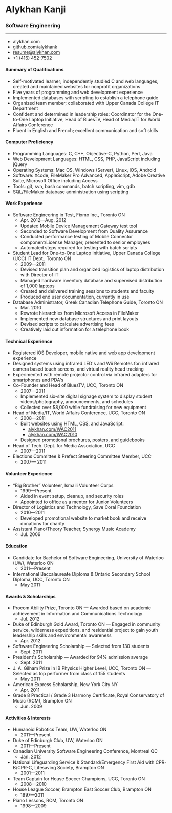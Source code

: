 # Alykhan Kanji

### Software Engineering

* * *

* alykhan.com
* github.com/alykhank
* resume@alykhan.com
* +1 (416) 452-7502

#### Summary of Qualifications

* Self-motivated learner; independently studied C and web languages, created and maintained websites for nonprofit organizations
* Five years of programming and web development experience
* Implemented databases with scripting to establish a telephone guide
* Organized team member; collaborated with Upper Canada College IT Department
* Confident and determined in leadership roles: Coordinator for the One-to-One Laptop Initiative, Head of BluesTV, Head of Media/IT for World Affairs Conference
* Fluent in English and French; excellent communication and soft skills

#### Computer Proficiency

* Programming Languages: C, C++, Objective-C, Python, Perl, Java
* Web Development Languages: HTML, CSS, PHP, JavaScript including jQuery
* Operating Systems: Mac OS, Windows (Server), Linux, iOS, Android
* Software: Xcode, FileMaker Pro Advanced, AppleScript, Adobe Creative Suite, Microsoft Office including Access
* Tools: git, svn, bash commands, batch scripting, vim, gdb
* SQL/FileMaker database administration using scripting

#### Work Experience

* Software Engineering in Test, Fixmo Inc., Toronto ON
	* Apr. 2012&mdash;Aug. 2012
	* Updated Mobile Device Management Gateway test tool
	* Seconded to Software Development from Quality Assurance
	* Conducted performance testing of Mobile Connector component/License Manager, presented to senior employees
	* Automated steps required for testing with batch scripts
* Student Lead for One-to-One Laptop Initiative, Upper Canada College (UCC) IT Dept., Toronto ON
	* 2009&mdash;2011
	* Devised transition plan and organized logistics of laptop distribution with Director of IT
	* Managed hardware inventory database and supervised distribution of 1,000 laptops
	* Created and delivered training sessions to students and faculty
	* Produced end user documentation, currently in use
* Database Administrator, Greek Canadian Telephone Guide, Toronto ON
	* Mar. 2010
	* Rewrote hierarchies from Microsoft Access in FileMaker
	* Implemented new database structures and print layouts
	* Devised scripts to calculate advertising fees
	* Creatively laid out information for a telephone book

#### Technical Experience

* Registered iOS Developer, mobile native and web app development experience
* Designed systems using infrared LED's and Wii Remotes for: infrared camera based touch screens, and virtual reality head tracking
* Experimented with remote projector control via infrared adapters for smartphones and PDA's
* Co-Founder and Head of BluesTV, UCC, Toronto ON
	* 2007&mdash;2011
	* Implemented six-site digital signage system to display student videos/photography, announcements, and schedules
	* Collected over $8,000 while fundraising for new equipment
* Head of Media/IT, World Affairs Conference, UCC, Toronto ON
	* 2008&mdash;2011
	* Built websites using HTML, CSS, and JavaScript:
		* [alykhan.com/WAC2011](http://alykhan.com/WAC2011/)
		* [alykhan.com/WAC2010](http://alykhan.com/WAC2010/)
	* Designed promotional brochures, posters, and guidebooks
* Head of Tech. Dept. for Media Association, UCC
	* 2007&mdash;2011
* Elections Committee & Prefect Steering Committee Member, UCC
	* 2007&mdash; 2011

#### Volunteer Experience

* “Big Brother” Volunteer, Ismaili Volunteer Corps
	* 1999&mdash;Present
	* Aided in event setup, cleanup, and security roles
	* Appointed to office as a mentor for Junior Volunteers
* Director of Logistics and Technology, Save Coral Foundation
	* 2010&mdash;2011
	* Developed promotional website to market book and receive donations for charity
* Assistant Piano/Theory Teacher, Synergy Music Academy
	* Jul. 2009

#### Education

* Candidate for Bachelor of Software Engineering, University of Waterloo (UW), Waterloo ON
	* 2011&mdash;Present
* International Baccalaureate Diploma & Ontario Secondary School Diploma, UCC, Toronto ON
	* May 2011

#### Awards & Scholarships

* Procom Ability Prize, Toronto ON — Awarded based on academic achievement in Information and Communications Technology
	* Jul. 2012
* Duke of Edinburgh Gold Award, Toronto ON — Engaged in community service, wilderness expeditions, and residential project to gain youth leadership skills and environmental awareness
	* Apr. 2012
* Software Engineering Scholarship — Selected from 130 students
	* Sept. 2011
* President's Scholarship — Awarded for 94% admission average
	* Sept. 2011
* J. A. Gilham Prize in IB Physics Higher Level, UCC, Toronto ON — Selected as top performer from class of 155 students
	* May 2011
* American Express Scholarship, New York City NY
	* Apr. 2011
* Grade 8 Practical / Grade 3 Harmony Certificate, Royal Conservatory of Music (RCM), Brampton ON
	* Jun. 2009

#### Activities & Interests

* Humanoid Robotics Team, UW, Waterloo ON
	* 2011&mdash;Present
* Duke of Edinburgh Club, UW, Waterloo ON
	* 2011&mdash;Present
* Canadian University Software Engineering Conference, Montreal QC
	* Jan. 2012
* National Lifeguarding Service & Standard/Emergency First Aid with CPR-B/CPR-C, Lifesaving Society, Brampton ON
	* 2001&mdash;2011
* Team Captain for House Soccer Champions, UCC, Toronto ON
	* 2008&mdash;2010
* House League Soccer, Brampton East Soccer Club, Brampton ON
	* 1997&mdash;2011
* Piano Lessons, RCM, Toronto ON
	* 1998&mdash;2009
